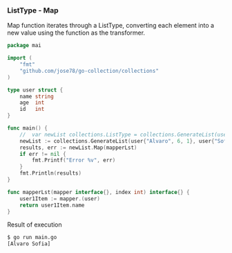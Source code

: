 ### ListType - Map
Map function iterates through a ListType, converting each element into a new value using the function as the transformer.


```go
package mai

import (
	"fmt"
	"github.com/jose78/go-collection/collections"
)

type user struct {
	name string
	age  int
	id   int
}

func main() {
	//	var newList collections.ListType = collections.GenerateList(user{"Alvaro",6,1},user{"Sofia",3,2})
	newList := collections.GenerateList(user{"Alvaro", 6, 1}, user{"Sofia", 3, 2})
	results, err := newList.Map(mapperLst)
	if err != nil {
		fmt.Printf("Error %v", err)
	}
	fmt.Println(results)
}

func mapperLst(mapper interface{}, index int) interface{} {
	user1Item := mapper.(user)
	return user1Item.name
}
```
Result of execution

```bash
$ go run main.go 
[Alvaro Sofia]
```